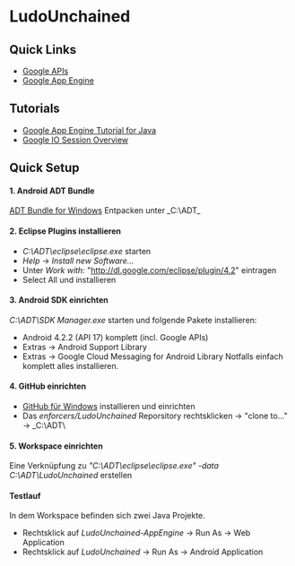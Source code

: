 LudoUnchained
=============

Quick Links
------------
*	[Google APIs](https://code.google.com/apis/console)
*	[Google App Engine](https://appengine.google.com/)

Tutorials
---------
*	[Google App Engine Tutorial for Java](http://www.vogella.com/articles/GoogleAppEngineJava/article.html)
*	[Google IO Session Overview](http://bradabrams.com/2011/05/google-io-session-overview-android-app-engine-a-developers-dream-combination/)

Quick Setup
-----------
#### 1. Android ADT Bundle ####
[ADT Bundle for Windows](http://developer.android.com/sdk/index.html)
Entpacken unter _C:\ADT\_

#### 2. Eclipse Plugins installieren ####
* _C:\ADT\eclipse\eclipse.exe_ starten
* _Help_ -> _Install new Software..._
* Unter _Work with:_ "http://dl.google.com/eclipse/plugin/4.2" eintragen
* Select All und installieren

#### 3. Android SDK einrichten ####
_C:\ADT\SDK Manager.exe_ starten und folgende Pakete installieren:
* Android 4.2.2 (API 17) komplett (incl. Google APIs)
* Extras -> Android Support Library
* Extras -> Google Cloud Messaging for Android Library
Notfalls einfach komplett alles installieren.

#### 4. GitHub einrichten ####
* [GitHub für Windows](http://windows.github.com/) installieren und einrichten
* Das _enforcers/LudoUnchained_ Reporsitory rechtsklicken -> "clone to..." -> _C:\ADT\

#### 5. Workspace einrichten ####
Eine Verknüpfung zu _"C:\ADT\eclipse\eclipse.exe" -data C:\ADT\LudoUnchained_ erstellen

#### Testlauf ####
In dem Workspace befinden sich zwei Java Projekte.
*	Rechtsklick auf _LudoUnchained-AppEngine_ -> Run As -> Web Application
*	Rechtsklick auf _LudoUnchained_ -> Run As -> Android Application